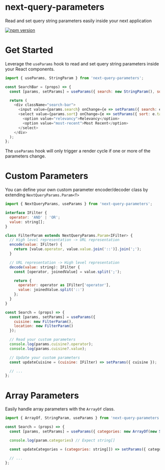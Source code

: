 # next-query-parameters
Read and set query string parameters easily inside your next application

[![npm version](https://badge.fury.io/js/next-query-parameters.svg)](https://badge.fury.io/js/next-query-parameters)

# Get Started

Leverage the `useParams` hook to read and set query string parameters inside your React components.

```js
import { useParams, StringParam } from 'next-query-parameters';

const SearchBar = (props) => {
  const [params, setParams] = useParams({ search: new StringParam(), sort: new StringParam() })

  return (
    <div className="search-bar">
      <input value={params.search} onChange={e => setParams({ search: e.target.value })}/>
      <select value={params.sort} onChange={e => setParams({ sort: e.target.value })}>
        <option value="relevancy">Relevancy</option>
        <option value="most-recent">Most Recent</option>
      </select>
    </div>
  );
};
```
The `useParams` hook will only trigger a render cycle if one or more of the parameters change.

# Custom Parameters

You can define your own custom parameter encoder/decoder class by extending `NextQueryParams.Param<T>`

```js
import { NextQueryParams, useParams } from 'next-query-parameters';

interface IFilter {
  operator: 'AND' | 'OR';
  value: string[];
}

class FilterParam extends NextQueryParams.Param<IFilter> {
  // High level representation -> URL representation
  encode(value: IFilter) {
    return [value.operator, value.value.join('::')].join(';');
  }

  // URL representation -> High level representation
  decode(value: string): IFilter {
    const [operator, joinedValue] = value.split(';');

    return {
      operator: operator as IFilter['operator'],
      value: joinedValue.split('::')
    };
  }
}

const Search = (props) => {
  const [params, setParams] = useParams({
    cuisine: new FilterParam(),
    location: new FilterParam()
  });

  // Read your custom parameters
  console.log(params.cuisine?.operator);
  console.log(params.cuisine?.value);

  // Update your custom parameters
  const updateCuisine = (cuisine: IFilter) => setParams({ cuisine });

  // ...
};
```

# Array Parameters
Easily handle array parameters with the `ArrayOf` class.

```js
import { ArrayOf, StringParam, useParams } from 'next-query-parameters';

const Search = (props) => {
  const [params, setParams] = useParams({ categories: new ArrayOf(new StringParam()) });

  console.log(param.categories) // Expect string[]

  const updateCategories = (categories: string[]) => setParams({ categories });

  // ...
};
```